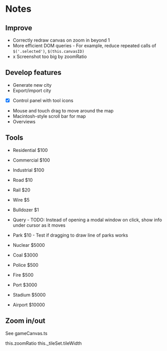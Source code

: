 # Notes


## Improve

- Correctly redraw canvas on zoom in beyond 1
- More efficient DOM queries - For example, reduce repeated calls of `$('.selected')`, `$(this.canvasID)`
- x Screenshot too big by zoomRatio

## Develop features

- Generate new city
- Export/import city
- [x] Control panel with tool icons
- Mouse and touch drag to move around the map 
- Macintosh-style scroll bar for map
- Overviews

## Tools

- Residential $100
- Commercial $100
- Industrial $100
- Road $10
- Rail $20
- Wire $5
- Bulldozer $1
- Query - TODO: Instead of opening a modal window on click, show info under cursor as it moves

- Park $10 - Test if dragging to draw line of parks works
- Nuclear $5000
- Coal $3000
- Police $500
- Fire $500

- Port $3000
- Stadium $5000
- Airport $10000


## Zoom in/out

See gameCanvas.ts

this.zoomRatio
this._tileSet.tileWidth
